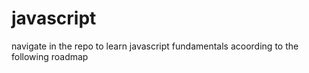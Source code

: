 # javascript
navigate in the repo to learn javascript fundamentals acoording to the following roadmap
